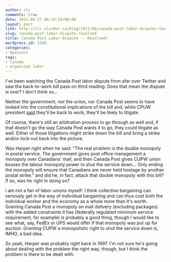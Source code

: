 ```yaml
---
author: rlc
comments: true
date: 2011-06-27 00:19:15+00:00
layout: post
link: http://rlc.vlinder.ca/blog/2011/06/canada-post-labor-dispute-resolved/
slug: canada-post-labor-dispute-resolved
title: Canada Post Labor Dispute -- Resolved?
wordpress_id: 1549
categories:
- Opinions
tags:
- Canada
- organized labor
---
```


I've been watching the Canada Post labor dispute from afar over Twitter and saw the back-to-work bill pass on third reading. Does that mean the dispute is over? I don't think so...<!--more-->




Neither the government, nor the union, nor Canada Post seems to have looked into the constitutional implications of the bill and, while CPUW president [said](http://twitter.com/kady/status/85084481962246144) they'll be back to work, they'll be likely to litigate.




Of course, there's still an arbitration process to go through as well and, if that doesn't go the way Canada Post wants it to go, they could litigate as well. Either of those litigations might strike down the bill and bring a strike and/or lock-out back into the picture.




Was Harper right when he said: "The real problem is the double monopoly in postal service. The government gives post office management a monopoly over Canadians' mail, and then Canada Post gives CUPW union bosses the labour monopoly power to shut the service down... Only ending the monopoly will ensure that Canadians are never held hostage by another postal strike." and did he, in fact, attack that double monopoly with this bill? If so, was he right in doing so?




I am not a fan of labor unions myself: I think collective bargaining can seriously get in the way of individual bargaining and can thus cost both the individual worker and the economy as a whole more than it's worth. Granting Canada Post a monopoly on mail delivery (excluding packages) with the added constraints it has (federally regulated minimum service requirement, for example) is probably a good thing, though I would like to see what, say, FedEx or UPS would offer if that monopoly was put up for auction. Granting CUPW a monopolistic right to shut the service down is, IMHO, a bad idea.




So yeah, Harper was probably right back in 1997. I'm not sure he's going about dealing with the problem the right way, though, but I think the problem is there to be dealt with.
